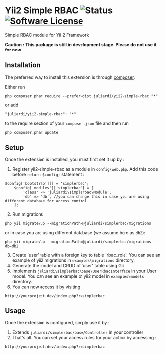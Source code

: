 Yii2 Simple RBAC ![Status](https://img.shields.io/badge/status-development-yellow.svg) [![Software License](https://img.shields.io/badge/license-MIT-brightgreen.svg?style=flat-square)](LICENSE.md)
================
Simple RBAC module for Yii 2 Framework

<b>Caution : This package is still in development stage. Please do not use it for now.</b>

Installation
------------

The preferred way to install this extension is through [composer](http://getcomposer.org/download/).

Either run

```
php composer.phar require --prefer-dist juliardi/yii2-simple-rbac "*"
```

or add

```
"juliardi/yii2-simple-rbac": "*"
```

to the require section of your `composer.json` file and then run

```
php composer.phar update
```

Setup
-----

Once the extension is installed, you must first set it up by :

1. Register yii2-simple-rbac as a module in `config\web.php`. Add this code before `return $config;` statement :
```
$config['bootstrap'][] = 'simplerbac';
    $config['modules']['simplerbac'] = [
        'class' => 'juliardi\simplerbac\Module',
        'db' => 'db', //you can change this in case you are using different database for access control
    ];
```
2. Run migrations
```
php yii migrate/up --migrationPath=@juliardi/simplerbac/migrations
```
or in case you are using different database (we assume here as `db2`):
```
php yii migrate/up --migrationPath=@juliardi/simplerbac/migrations --db=db2
```
3. Create 'user' table with a foreign key to table 'rbac_role'. You can see an example of yii2 migrations in `examples\migrations` directory.
4. Generate the model and CRUD of 'user' table using Gii
5. Implements `juliardi\simplerbac\base\UserRbacInterface` in your User model. You can see an example of yii2 model in `examples\models` directory.
6. You can now access it by visiting :
```
http://yourproject.dev/index.php?r=simplerbac
```

Usage
-----

Once the extension is configured, simply use it by :
1. Extends `juliardi/simplerbac/base/Controller` in your controller
2. That's all. You can set your access rules for your action by accessing :
```
http://yourproject.dev/index.php?r=simplerbac
```
